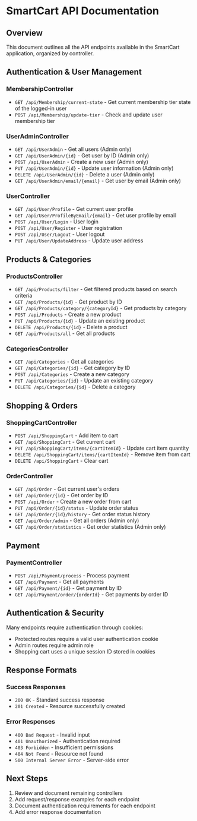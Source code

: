 # SmartCart API Documentation

## Overview
This document outlines all the API endpoints available in the SmartCart application, organized by controller.

## Authentication & User Management

### MembershipController
- `GET /api/Membership/current-state` - Get current membership tier state of the logged-in user
- `POST /api/Membership/update-tier` - Check and update user membership tier

### UserAdminController
- `GET /api/UserAdmin` - Get all users (Admin only)
- `GET /api/UserAdmin/{id}` - Get user by ID (Admin only)
- `POST /api/UserAdmin` - Create a new user (Admin only)
- `PUT /api/UserAdmin/{id}` - Update user information (Admin only)
- `DELETE /api/UserAdmin/{id}` - Delete a user (Admin only)
- `GET /api/UserAdmin/email/{email}` - Get user by email (Admin only)

### UserController
- `GET /api/User/Profile` - Get current user profile
- `GET /api/User/ProfileByEmail/{email}` - Get user profile by email
- `POST /api/User/Login` - User login
- `POST /api/User/Register` - User registration
- `POST /api/User/Logout` - User logout
- `PUT /api/User/UpdateAddress` - Update user address

## Products & Categories

### ProductsController
- `GET /api/Products/filter` - Get filtered products based on search criteria
- `GET /api/Products/{id}` - Get product by ID
- `GET /api/Products/category/{categoryId}` - Get products by category
- `POST /api/Products` - Create a new product
- `PUT /api/Products/{id}` - Update an existing product
- `DELETE /api/Products/{id}` - Delete a product
- `GET /api/Products/all` - Get all products

### CategoriesController
- `GET /api/Categories` - Get all categories
- `GET /api/Categories/{id}` - Get category by ID
- `POST /api/Categories` - Create a new category
- `PUT /api/Categories/{id}` - Update an existing category
- `DELETE /api/Categories/{id}` - Delete a category

## Shopping & Orders

### ShoppingCartController
- `POST /api/ShoppingCart` - Add item to cart
- `GET /api/ShoppingCart` - Get current cart
- `PUT /api/ShoppingCart/items/{cartItemId}` - Update cart item quantity
- `DELETE /api/ShoppingCart/items/{cartItemId}` - Remove item from cart
- `DELETE /api/ShoppingCart` - Clear cart

### OrderController
- `GET /api/Order` - Get current user's orders
- `GET /api/Order/{id}` - Get order by ID
- `POST /api/Order` - Create a new order from cart
- `PUT /api/Order/{id}/status` - Update order status
- `GET /api/Order/{id}/history` - Get order status history
- `GET /api/Order/admin` - Get all orders (Admin only)
- `GET /api/Order/statistics` - Get order statistics (Admin only)

## Payment

### PaymentController
- `POST /api/Payment/process` - Process payment
- `GET /api/Payment` - Get all payments
- `GET /api/Payment/{id}` - Get payment by ID
- `GET /api/Payment/order/{orderId}` - Get payments by order ID

## Authentication & Security

Many endpoints require authentication through cookies:
- Protected routes require a valid user authentication cookie
- Admin routes require admin role
- Shopping cart uses a unique session ID stored in cookies

## Response Formats

### Success Responses
- `200 OK` - Standard success response
- `201 Created` - Resource successfully created

### Error Responses
- `400 Bad Request` - Invalid input
- `401 Unauthorized` - Authentication required
- `403 Forbidden` - Insufficient permissions
- `404 Not Found` - Resource not found
- `500 Internal Server Error` - Server-side error

## Next Steps
1. Review and document remaining controllers
2. Add request/response examples for each endpoint
3. Document authentication requirements for each endpoint
4. Add error response documentation 